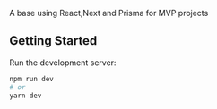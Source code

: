 A base using React,Next and Prisma for MVP projects 

## Getting Started

Run the development server:

```bash
npm run dev
# or
yarn dev
```


